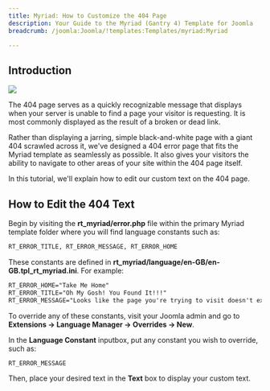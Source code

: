 ```yaml
---
title: Myriad: How to Customize the 404 Page
description: Your Guide to the Myriad (Gantry 4) Template for Joomla
breadcrumb: /joomla:Joomla/!templates:Templates/myriad:Myriad

---
```


Introduction
-----

![][template]

The 404 page serves as a quickly recognizable message that displays when your server is unable to find a page your visitor is requesting. It is most commonly displayed as the result of a broken or dead link.

Rather than displaying a jarring, simple black-and-white page with a giant 404 scrawled across it, we've designed a 404 error page that fits the Myriad template as seamlessly as possible. It also gives your visitors the ability to navigate to other areas of your site within the 404 page itself.

In this tutorial, we'll explain how to edit our custom text on the 404 page.

How to Edit the 404 Text
-----

Begin by visiting the **rt_myriad/error.php** file within the primary Myriad template folder where you will find language constants such as: 

~~~ .html
RT_ERROR_TITLE, RT_ERROR_MESSAGE, RT_ERROR_HOME
~~~

These constants are defined in **rt_myriad/language/en-GB/en-GB.tpl_rt_myriad.ini**. For example:

~~~ .html
RT_ERROR_HOME="Take Me Home"
RT_ERROR_TITLE="Oh My Gosh! You Found It!!!"
RT_ERROR_MESSAGE="Looks like the page you're trying to visit doesn't exist.<br />Please check the URL and try your luck again."
~~~

To override any of these constants, visit your Joomla admin and go to **Extensions -> Language Manager -> Overrides -> New**.

In the **Language Constant** inputbox, put any constant you wish to override, such as: 

~~~ .html
RT_ERROR_MESSAGE
~~~

Then, place your desired text in the **Text** box to display your custom text.

[template]: assets/404.jpeg